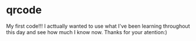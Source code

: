 # qrcode
My first code!!!
I acttually wanted to use what I've been learning throughout this day and see how much I know now.
Thanks for your atention:)
